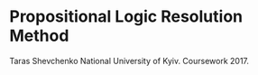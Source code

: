 # Propositional Logic Resolution Method
Taras Shevchenko National University of Kyiv.
Coursework 2017.
